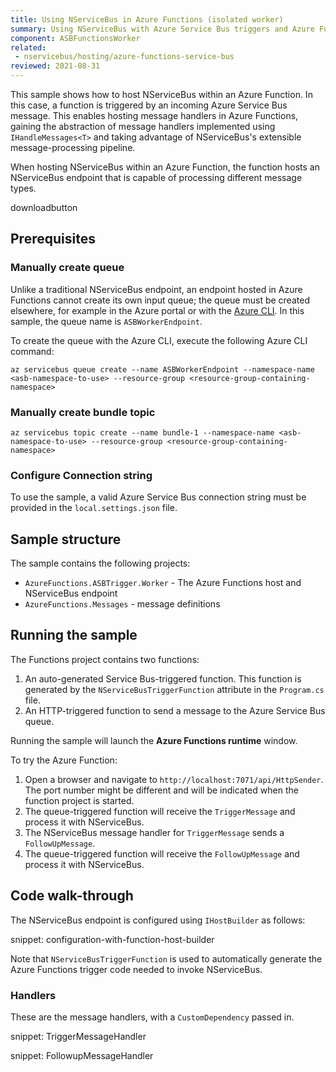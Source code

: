 ```yaml
---
title: Using NServiceBus in Azure Functions (isolated worker)
summary: Using NServiceBus with Azure Service Bus triggers and Azure Functions isolated worker hosting model
component: ASBFunctionsWorker
related:
 - nservicebus/hosting/azure-functions-service-bus
reviewed: 2021-08-31
---
```


This sample shows how to host NServiceBus within an Azure Function. In this case, a function is triggered by an incoming Azure Service Bus message. This enables hosting message handlers in Azure Functions, gaining the abstraction of message handlers implemented using `IHandleMessages<T>` and taking advantage of NServiceBus's extensible message-processing pipeline.

When hosting NServiceBus within an Azure Function, the function hosts an NServiceBus endpoint that is capable of processing different message types.

downloadbutton

## Prerequisites

### Manually create queue

Unlike a traditional NServiceBus endpoint, an endpoint hosted in Azure Functions cannot create its own input queue; the queue must be created elsewhere, for example in the Azure portal or with the [Azure CLI](https://docs.microsoft.com/en-us/cli/azure/install-azure-cli). In this sample, the queue name is `ASBWorkerEndpoint`.

To create the queue with the Azure CLI, execute the following Azure CLI command:

```
az servicebus queue create --name ASBWorkerEndpoint --namespace-name <asb-namespace-to-use> --resource-group <resource-group-containing-namespace>
```

### Manually create bundle topic

```
az servicebus topic create --name bundle-1 --namespace-name <asb-namespace-to-use> --resource-group <resource-group-containing-namespace>
```

### Configure Connection string

To use the sample, a valid Azure Service Bus connection string must be provided in the `local.settings.json` file.

## Sample structure

The sample contains the following projects:
- `AzureFunctions.ASBTrigger.Worker` - The Azure Functions host and NServiceBus endpoint
- `AzureFunctions.Messages` - message definitions

## Running the sample

The Functions project contains two functions:
1. An auto-generated Service Bus-triggered function. This function is generated by the `NServiceBusTriggerFunction` attribute in the `Program.cs` file.
1. An HTTP-triggered function to send a message to the Azure Service Bus queue.

Running the sample will launch the **Azure Functions runtime** window.

To try the Azure Function:

1. Open a browser and navigate to `http://localhost:7071/api/HttpSender`. The port number might be different and will be indicated when the function project is started.
1. The queue-triggered function will receive the `TriggerMessage` and process it with NServiceBus.
1. The NServiceBus message handler for `TriggerMessage` sends a `FollowUpMessage`.
1. The queue-triggered function will receive the `FollowUpMessage` and process it with NServiceBus.

## Code walk-through

The NServiceBus endpoint is configured using `IHostBuilder` as follows:

snippet: configuration-with-function-host-builder

Note that `NServiceBusTriggerFunction` is used to automatically generate the Azure Functions trigger code needed to invoke NServiceBus.

### Handlers

These are the message handlers, with a `CustomDependency` passed in.

snippet: TriggerMessageHandler

snippet: FollowupMessageHandler
